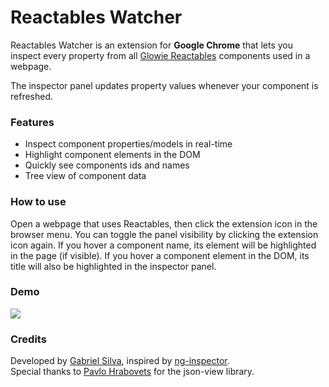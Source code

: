 # Reactables Watcher
Reactables Watcher is an extension for **Google Chrome** that lets you inspect every property from all [Glowie Reactables](https://github.com/glowieframework/reactables) components used in a webpage.

The inspector panel updates property values whenever your component is refreshed.

### Features
- Inspect component properties/models in real-time
- Highlight component elements in the DOM
- Quickly see components ids and names
- Tree view of component data

### How to use
Open a webpage that uses Reactables, then click the extension icon in the browser menu. You can toggle the panel visibility by clicking the extension icon again. If you hover a component name, its element will be highlighted in the page (if visible). If you hover a component element in the DOM, its title will also be highlighted in the inspector panel.

### Demo
<img src="https://i.imgur.com/rX7nvhK.png">

### Credits
Developed by [Gabriel Silva](https://gabrielsilva.dev.br), inspired by [ng-inspector](https://github.com/rev087/ng-inspector).\
Special thanks to [Pavlo Hrabovets](https://github.com/pgrabovets/json-view) for the json-view library.